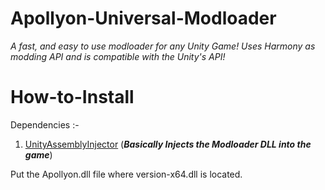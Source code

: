 # Apollyon-Universal-Modloader
*A fast, and easy to use modloader for any Unity Game! Uses Harmony as modding API and is compatible with the Unity's API!*

# How-to-Install
Dependencies :-
1. [UnityAssemblyInjector](https://github.com/avail/UnityAssemblyInjector) (***Basically Injects the Modloader DLL into the game***)

Put the Apollyon.dll file where version-x64.dll is located.
